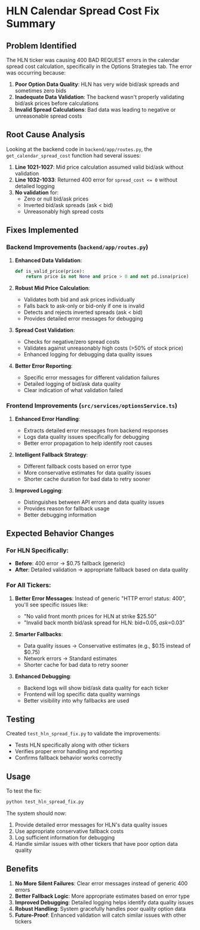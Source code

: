 # HLN Calendar Spread Cost Fix Summary

## Problem Identified

The HLN ticker was causing 400 BAD REQUEST errors in the calendar spread cost calculation, specifically in the Options Strategies tab. The error was occurring because:

1. **Poor Option Data Quality**: HLN has very wide bid/ask spreads and sometimes zero bids
2. **Inadequate Data Validation**: The backend wasn't properly validating bid/ask prices before calculations
3. **Invalid Spread Calculations**: Bad data was leading to negative or unreasonable spread costs

## Root Cause Analysis

Looking at the backend code in `backend/app/routes.py`, the `get_calendar_spread_cost` function had several issues:

1. **Line 1021-1027**: Mid price calculation assumed valid bid/ask without validation
2. **Line 1032-1033**: Returned 400 error for `spread_cost <= 0` without detailed logging
3. **No validation** for:
   - Zero or null bid/ask prices
   - Inverted bid/ask spreads (ask < bid)
   - Unreasonably high spread costs

## Fixes Implemented

### Backend Improvements (`backend/app/routes.py`)

1. **Enhanced Data Validation**:
   ```python
   def is_valid_price(price):
       return price is not None and price > 0 and not pd.isna(price)
   ```

2. **Robust Mid Price Calculation**:
   - Validates both bid and ask prices individually
   - Falls back to ask-only or bid-only if one is invalid
   - Detects and rejects inverted spreads (ask < bid)
   - Provides detailed error messages for debugging

3. **Spread Cost Validation**:
   - Checks for negative/zero spread costs
   - Validates against unreasonably high costs (>50% of stock price)
   - Enhanced logging for debugging data quality issues

4. **Better Error Reporting**:
   - Specific error messages for different validation failures
   - Detailed logging of bid/ask data quality
   - Clear indication of what validation failed

### Frontend Improvements (`src/services/optionsService.ts`)

1. **Enhanced Error Handling**:
   - Extracts detailed error messages from backend responses
   - Logs data quality issues specifically for debugging
   - Better error propagation to help identify root causes

2. **Intelligent Fallback Strategy**:
   - Different fallback costs based on error type
   - More conservative estimates for data quality issues
   - Shorter cache duration for bad data to retry sooner

3. **Improved Logging**:
   - Distinguishes between API errors and data quality issues
   - Provides reason for fallback usage
   - Better debugging information

## Expected Behavior Changes

### For HLN Specifically:
- **Before**: 400 error → $0.75 fallback (generic)
- **After**: Detailed validation → appropriate fallback based on data quality

### For All Tickers:
1. **Better Error Messages**: Instead of generic "HTTP error! status: 400", you'll see specific issues like:
   - "No valid front month prices for HLN at strike $25.50"
   - "Invalid back month bid/ask spread for HLN: bid=$0.05, ask=$0.03"

2. **Smarter Fallbacks**: 
   - Data quality issues → Conservative estimates (e.g., $0.15 instead of $0.75)
   - Network errors → Standard estimates
   - Shorter cache for bad data to retry sooner

3. **Enhanced Debugging**:
   - Backend logs will show bid/ask data quality for each ticker
   - Frontend will log specific data quality warnings
   - Better visibility into why fallbacks are used

## Testing

Created `test_hln_spread_fix.py` to validate the improvements:
- Tests HLN specifically along with other tickers
- Verifies proper error handling and reporting
- Confirms fallback behavior works correctly

## Usage

To test the fix:
```bash
python test_hln_spread_fix.py
```

The system should now:
1. Provide detailed error messages for HLN's data quality issues
2. Use appropriate conservative fallback costs
3. Log sufficient information for debugging
4. Handle similar issues with other tickers that have poor option data quality

## Benefits

1. **No More Silent Failures**: Clear error messages instead of generic 400 errors
2. **Better Fallback Logic**: More appropriate estimates based on error type
3. **Improved Debugging**: Detailed logging helps identify data quality issues
4. **Robust Handling**: System gracefully handles poor quality option data
5. **Future-Proof**: Enhanced validation will catch similar issues with other tickers